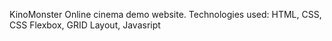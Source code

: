 KinoMonster
Online cinema demo website.
Technologies used: HTML, CSS, CSS Flexbox, GRID Layout, Javasript
